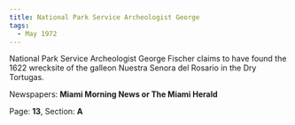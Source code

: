 ```yaml
---  
title: National Park Service Archeologist George  
tags:  
  - May 1972  
---  
```

  
National Park Service Archeologist George Fischer claims to have found the 1622 wrecksite of the galleon Nuestra Senora del Rosario in the Dry Tortugas.  
  
Newspapers: **Miami Morning News or The Miami Herald**  
  
Page: **13**, Section: **A** 
